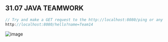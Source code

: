 ## 31.07 JAVA TEAMWORK
```java
// Try and make a GET request to the http://localhost:8080/ping or any other endpoint
http://localhost:8080/hello?name=Team14

```
![image](https://github.com/user-attachments/assets/fa07845b-dc5b-472d-8b01-64155468bd8c)
